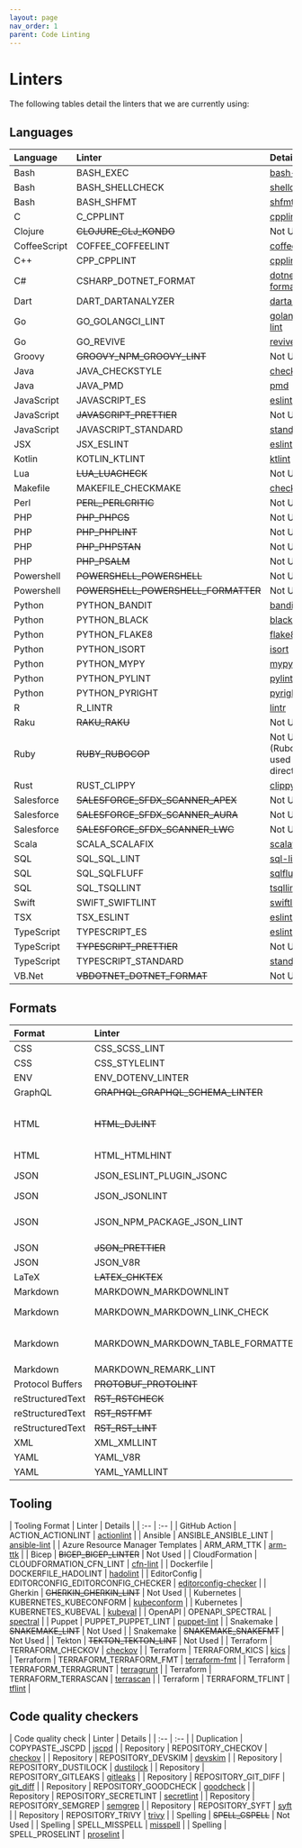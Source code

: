 ```yaml
---
layout: page
nav_order: 1
parent: Code Linting
---
```


# Linters

The following tables detail the linters that we are currently using:

## Languages

| Language | Linter | Details |
| :-- | :-- | :-- |
| Bash | BASH_EXEC | [bash-exec](https://megalinter.io/latest/descriptors/bash_bash_exec/) |
| Bash | BASH_SHELLCHECK | [shellcheck](https://megalinter.io/latest/descriptors/bash_shellcheck/) |
| Bash | BASH_SHFMT | [shfmt](https://megalinter.io/latest/descriptors/bash_shfmt/) |
| C | C_CPPLINT | [cpplint](https://megalinter.io/latest/descriptors/c_cpplint/) |
| Clojure | ~~CLOJURE_CLJ_KONDO~~ | Not Used |
| CoffeeScript | COFFEE_COFFEELINT | [coffeelint](https://megalinter.io/latest/descriptors/coffee_coffeelint/) |
| C++ | CPP_CPPLINT | [cpplint](https://megalinter.io/latest/descriptors/cpp_cpplint/) |
| C# | CSHARP_DOTNET_FORMAT | [dotnet-format](https://megalinter.io/latest/descriptors/csharp_dotnet_format/) |
| Dart | DART_DARTANALYZER | [dartanalyzer](https://megalinter.io/latest/descriptors/dart_dartanalyzer/) |
| Go | GO_GOLANGCI_LINT | [golangci-lint](https://megalinter.io/latest/descriptors/go_golangci_lint/) |
| Go | GO_REVIVE | [revive](https://megalinter.io/latest/descriptors/go_revive/) |
| Groovy | ~~GROOVY_NPM_GROOVY_LINT~~ | Not Used |
| Java | JAVA_CHECKSTYLE | [checkstyle](https://megalinter.io/latest/descriptors/java_checkstyle/) |
| Java | JAVA_PMD | [pmd](https://megalinter.io/latest/descriptors/java_pmd/) |
| JavaScript | JAVASCRIPT_ES | [eslint](https://megalinter.io/latest/descriptors/javascript_eslint/) |
| JavaScript | ~~JAVASCRIPT_PRETTIER~~ | Not Used |
| JavaScript | JAVASCRIPT_STANDARD | [standard](https://megalinter.io/latest/descriptors/javascript_standard/) |
| JSX | JSX_ESLINT | [eslint](https://megalinter.io/latest/descriptors/jsx_eslint/) |
| Kotlin | KOTLIN_KTLINT | [ktlint](https://megalinter.io/latest/descriptors/kotlin_ktlint/) |
| Lua | ~~LUA_LUACHECK~~ | Not Used |
| Makefile | MAKEFILE_CHECKMAKE | [checkmake](https://megalinter.io/latest/descriptors/makefile_checkmake/) |
| Perl | ~~PERL_PERLCRITIC~~ | Not Used |
| PHP | ~~PHP_PHPCS~~ | Not Used |
| PHP | ~~PHP_PHPLINT~~ | Not Used |
| PHP | ~~PHP_PHPSTAN~~ | Not Used |
| PHP | ~~PHP_PSALM~~ | Not Used |
| Powershell | ~~POWERSHELL_POWERSHELL~~ | Not Used |
| Powershell | ~~POWERSHELL_POWERSHELL_FORMATTER~~ | Not Used |
| Python | PYTHON_BANDIT | [bandit](https://megalinter.io/latest/descriptors/python_bandit/) |
| Python | PYTHON_BLACK | [black](https://megalinter.io/latest/descriptors/python_black/) |
| Python | PYTHON_FLAKE8 | [flake8](https://megalinter.io/latest/descriptors/python_flake8/) |
| Python | PYTHON_ISORT | [isort](https://megalinter.io/latest/descriptors/python_isort/) |
| Python | PYTHON_MYPY | [mypy](https://megalinter.io/latest/descriptors/python_mypy/) |
| Python | PYTHON_PYLINT | [pylint](https://megalinter.io/latest/descriptors/python_pylint/) |
| Python | PYTHON_PYRIGHT | [pyright](https://megalinter.io/latest/descriptors/python_pyright/) |
| R | R_LINTR | [lintr](https://megalinter.io/latest/descriptors/r_lintr/) |
| Raku | ~~RAKU_RAKU~~ | Not Used |
| Ruby | ~~RUBY_RUBOCOP~~ | Not Used (RuboCop is used directly) |
| Rust | RUST_CLIPPY | [clippy](https://megalinter.io/latest/descriptors/rust_clippy/) |
| Salesforce | ~~SALESFORCE_SFDX_SCANNER_APEX~~ | Not Used |
| Salesforce | ~~SALESFORCE_SFDX_SCANNER_AURA~~ | Not Used |
| Salesforce | ~~SALESFORCE_SFDX_SCANNER_LWC~~ | Not Used |
| Scala | SCALA_SCALAFIX | [scalafix](https://megalinter.io/latest/descriptors/scala_scalafix/) |
| SQL | SQL_SQL_LINT | [sql-lint](https://megalinter.io/latest/descriptors/sql_sql_lint/) |
| SQL | SQL_SQLFLUFF | [sqlfluff](https://megalinter.io/latest/descriptors/sql_sqlfluff/) |
| SQL | SQL_TSQLLINT | [tsqllint](https://megalinter.io/latest/descriptors/sql_tsqllint/) |
| Swift | SWIFT_SWIFTLINT | [swiftlint](https://megalinter.io/latest/descriptors/swift_swiftlint/) |
| TSX | TSX_ESLINT | [eslint](https://megalinter.io/latest/descriptors/tsx_eslint/) |
| TypeScript | TYPESCRIPT_ES | [eslint](https://megalinter.io/latest/descriptors/typescript_eslint/) |
| TypeScript | ~~TYPESCRIPT_PRETTIER~~ | Not Used |
| TypeScript | TYPESCRIPT_STANDARD | [standard](https://megalinter.io/latest/descriptors/typescript_standard/) |
| VB.Net | ~~VBDOTNET_DOTNET_FORMAT~~ | Not Used |

## Formats

| Format | Linter | Details |
| :-- | :-- | :-- |
| CSS | CSS_SCSS_LINT | [scss-lint](https://megalinter.io/latest/descriptors/css_scss_lint/) |
| CSS | CSS_STYLELINT | [stylelint](https://megalinter.io/latest/descriptors/css_stylelint/) |
| ENV | ENV_DOTENV_LINTER | [dotenv-linter](https://megalinter.io/latest/descriptors/env_dotenv_linter/) |
| GraphQL | ~~GRAPHQL_GRAPHQL_SCHEMA_LINTER~~ | Not Used |
| HTML | ~~HTML_DJLINT~~ | Not Used (Refuses to see config file) |
| HTML | HTML_HTMLHINT | [htmlhint](https://megalinter.io/latest/descriptors/html_htmlhint/) |
| JSON | JSON_ESLINT_PLUGIN_JSONC | [eslint-plugin-jsonc](https://megalinter.io/latest/descriptors/json_eslint_plugin_jsonc/) |
| JSON | JSON_JSONLINT | [jsonlint](https://megalinter.io/latest/descriptors/json_jsonlint/) |
| JSON | JSON_NPM_PACKAGE_JSON_LINT | [npm-package-json-lint](https://megalinter.io/latest/descriptors/json_npm_package_json_lint/) |
| JSON | ~~JSON_PRETTIER~~ | Not Used |
| JSON | JSON_V8R | [v8r](https://megalinter.io/latest/descriptors/json_v8r/) |
| LaTeX | ~~LATEX_CHKTEX~~ | Not Used |
| Markdown | MARKDOWN_MARKDOWNLINT | [markdownlint](https://megalinter.io/latest/descriptors/markdown_markdownlint/) |
| Markdown | MARKDOWN_MARKDOWN_LINK_CHECK | [markdown-link-check](https://megalinter.io/latest/descriptors/markdown_markdown_link_check/) |
| Markdown | MARKDOWN_MARKDOWN_TABLE_FORMATTER | [markdown-table-formatter](https://megalinter.io/latest/descriptors/markdown_markdown_table_formatter/) |
| Markdown | MARKDOWN_REMARK_LINT | [remark-lint](https://megalinter.io/latest/descriptors/markdown_remark_lint/) |
| Protocol Buffers | ~~PROTOBUF_PROTOLINT~~ | Not Used |
| reStructuredText | ~~RST_RSTCHECK~~ | Not Used |
| reStructuredText | ~~RST_RSTFMT~~ | Not Used |
| reStructuredText | ~~RST_RST_LINT~~ | Not Used |
| XML | XML_XMLLINT | [xmllint](https://megalinter.io/latest/descriptors/xml_xmllint/) |
| YAML | YAML_V8R | [v8r](https://megalinter.io/latest/descriptors/yaml_v8r/) |
| YAML | YAML_YAMLLINT | [yamllint](https://megalinter.io/latest/descriptors/yaml_yamllint/) |

## Tooling

| Tooling Format | Linter | Details |
| :-- | :-- |
| GitHub Action | ACTION_ACTIONLINT | [actionlint](https://megalinter.io/latest/descriptors/action_actionlint/) |
| Ansible | ANSIBLE_ANSIBLE_LINT | [ansible-lint](https://megalinter.io/latest/descriptors/ansible_ansible_lint/) |
| Azure Resource Manager Templates | ARM_ARM_TTK | [arm-ttk](https://megalinter.io/latest/descriptors/arm_arm_ttk/) |
| Bicep | ~~BICEP_BICEP_LINTER~~ | Not Used |
| CloudFormation | CLOUDFORMATION_CFN_LINT | [cfn-lint](https://megalinter.io/latest/descriptors/cloudformation_cfn_lint/) |
| Dockerfile | DOCKERFILE_HADOLINT | [hadolint](https://megalinter.io/latest/descriptors/dockerfile_hadolint/) |
| EditorConfig | EDITORCONFIG_EDITORCONFIG_CHECKER | [editorconfig-checker](https://megalinter.io/latest/descriptors/editorconfig_editorconfig_checker/) |
| Gherkin | ~~GHERKIN_GHERKIN_LINT~~ | Not Used |
| Kubernetes | KUBERNETES_KUBECONFORM | [kubeconform](https://megalinter.io/latest/descriptors/kubernetes_kubeconform/) |
| Kubernetes | KUBERNETES_KUBEVAL | [kubeval](https://megalinter.io/latest/descriptors/kubernetes_kubeval/) |
| OpenAPI | OPENAPI_SPECTRAL | [spectral](https://megalinter.io/latest/descriptors/openapi_spectral/) |
| Puppet | PUPPET_PUPPET_LINT | [puppet-lint](https://megalinter.io/latest/descriptors/puppet_puppet_lint/) |
| Snakemake | ~~SNAKEMAKE_LINT~~ | Not Used |
| Snakemake | ~~SNAKEMAKE_SNAKEFMT~~ | Not Used |
| Tekton | ~~TEKTON_TEKTON_LINT~~ | Not Used |
| Terraform | TERRAFORM_CHECKOV | [checkov](https://megalinter.io/latest/descriptors/terraform_checkov/) |
| Terraform | TERRAFORM_KICS | [kics](https://megalinter.io/latest/descriptors/terraform_kics/) |
| Terraform | TERRAFORM_TERRAFORM_FMT | [terraform-fmt](https://megalinter.io/latest/descriptors/terraform_terraform_fmt/) |
| Terraform | TERRAFORM_TERRAGRUNT | [terragrunt](https://megalinter.io/latest/descriptors/terraform_terragrunt/) |
| Terraform | TERRAFORM_TERRASCAN | [terrascan](https://megalinter.io/latest/descriptors/terraform_terrascan/) |
| Terraform | TERRAFORM_TFLINT | [tflint](https://megalinter.io/latest/descriptors/terraform_tflint/) |

## Code quality checkers

| Code quality check | Linter | Details |
| :-- | :-- |
| Duplication | COPYPASTE_JSCPD | [jscpd](https://megalinter.io/latest/descriptors/copypaste_jscpd/) |
| Repository | REPOSITORY_CHECKOV | [checkov](https://megalinter.io/latest/descriptors/repository_checkov/) |
| Repository | REPOSITORY_DEVSKIM | [devskim](https://megalinter.io/latest/descriptors/repository_devskim/) |
| Repository | REPOSITORY_DUSTILOCK | [dustilock](https://megalinter.io/latest/descriptors/repository_dustilock/) |
| Repository | REPOSITORY_GITLEAKS | [gitleaks](https://megalinter.io/latest/descriptors/repository_gitleaks/) |
| Repository | REPOSITORY_GIT_DIFF | [git_diff](https://megalinter.io/latest/descriptors/repository_git_diff/) |
| Repository | REPOSITORY_GOODCHECK | [goodcheck](https://megalinter.io/latest/descriptors/repository_goodcheck/) |
| Repository | REPOSITORY_SECRETLINT | [secretlint](https://megalinter.io/latest/descriptors/repository_secretlint/) |
| Repository | REPOSITORY_SEMGREP | [semgrep](https://megalinter.io/latest/descriptors/repository_semgrep/) |
| Repository | REPOSITORY_SYFT | [syft](https://megalinter.io/latest/descriptors/repository_syft/) |
| Repository | REPOSITORY_TRIVY | [trivy](https://megalinter.io/latest/descriptors/repository_trivy/) |
| Spelling | ~~SPELL_CSPELL~~ | Not Used |
| Spelling | SPELL_MISSPELL | [misspell](https://megalinter.io/latest/descriptors/spell_misspell/) |
| Spelling | SPELL_PROSELINT | [proselint](https://megalinter.io/latest/descriptors/spell_proselint/) |
